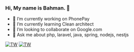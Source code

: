 ### Hi, My name is Bahman. 👋

- 🔭 I’m currently working on PhonePay
- 🌱 I’m currently learning Clean architect
- 👯 I’m looking to collaborate on Google.com
- 💬 Ask me about php, laravel, java, spring, nodejs, nestjs


[![TW](https://img.shields.io/badge/twitter-4daedb.svg?style=for-the-badge)](https://twitter.com/benayatei)
[![TW](https://img.shields.io/badge/linked-in-007cb5.svg?style=for-the-badge)](https://www.linkedin.com/in/bahman-enayatei/)
